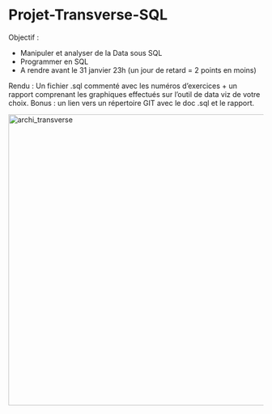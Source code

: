 # Projet-Transverse-SQL

Objectif :
- Manipuler et analyser de la Data sous SQL
- Programmer en SQL
- A rendre avant le 31 janvier 23h (un jour de retard = 2 points en moins)

Rendu : Un fichier .sql commenté avec les numéros d’exercices + un rapport comprenant les graphiques effectués sur
l’outil de data viz de votre choix. Bonus : un lien vers un répertoire GIT avec le doc .sql et le rapport.


<img width="576" alt="archi_transverse" src="https://user-images.githubusercontent.com/74628056/151976832-6d8e10f4-45c1-4551-bd3a-50b0a51d8224.png">
